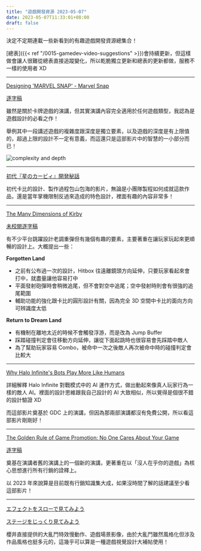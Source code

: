 ```yaml
---
title: "遊戲開發資源 2023-05-07"
date: 2023-05-07T11:33:01+08:00
draft: false
---
```


決定不定期連載一些新看到的有趣遊戲開發資源總集合！

[總表]({{< ref "/0015-gamedev-video-suggestions" >}})會持續更新，但這樣做會讓人很難從總表直接追蹤變化，所以乾脆獨立更新和總表的更新都做，服務不一樣的使用者 XD

---

[Designing 'MARVEL SNAP' - Marvel Snap](https://youtu.be/HjhsY2Zuo-c)

[逐字稿](https://blog.chosenconcept.dev/GDC-transcript/transcript.html?v=HjhsY2Zuo-c&l=en)

雖然是關於卡牌遊戲的演講，但其實演講內容完全適用於任何遊戲類型，我認為是遊戲設計的必看之作！

舉例其中一段講述遊戲的複雜度跟深度是獨立要素，以及遊戲的深度是有上限值的，超過上限的設計不一定有意義，而這還只是這部影片中的智慧的一小部分而已！

![complexity and depth](/images/posts/game-design/0015/13.png)

---

[初代『星のカービィ』開発秘話](https://youtu.be/PfOqBTV32_0)

初代卡比的設計、製作過程包山包海的影片，無論是小團隊製程如何成就這款作品，還是當年掌機限制反過來造成的特色設計，裡面有趣的內容非常多！

---

[The Many Dimensions of Kirby](https://youtu.be/cWdt07ncRxU)

[未校閱逐字稿](https://blog.chosenconcept.dev/GDC-transcript/transcript.html?v=cWdt07ncRxU&l=en)

有不少平台跳躍設計老調重彈但有幾個有趣的要素，主要著重在讓玩家玩起來更順暢的設計上。大概提出一些：

**Forgotten Land**

- 之前有公布過一次的設計，Hitbox 往遠離鏡頭方向延伸，只要玩家看起來會打中，就盡量讓他容易打中
- 平面發射砲彈時會稍微追尾，但不會對空中追尾；空中發射時則會有很強的追尾範圍
- 輔助功能的強化跟卡比的圓形設計有關，因為完全 3D 空間中卡比的面向方向可辨識度太低

**Return to Dream Land**

- 有機制在離地太近的時候不會觸發浮游，而是改為 Jump Buffer
- 踩踏碰撞判定會往移動方向延伸，讓從下面起跳時也很容易會先踩踏中敵人
- 為了幫助玩家容易 Combo，被命中一次之後敵人再次被命中時的碰撞判定會比較大

---

[Why Halo Infinite's Bots Play More Like Humans](https://youtu.be/4bOsJSRk0i8)

詳細解釋 Halo Infinite 對戰模式中的 AI 運作方式，做出動起來像真人玩家行為一樣的敵人 AI。裡面的設計思維跟我自己設計的 AI 大致相似，所以覺得是個很不錯的設計驗證 XD

而這部影片奠基於 GDC 上的演講，但因為那兩部演講都沒有免費公開，所以看這部影片剛剛好！

---

[The Golden Rule of Game Promotion: No One Cares About Your Game](https://youtu.be/-341jEXj-iI)

[逐字稿](https://blog.chosenconcept.dev/GDC-transcript/transcript.html?v=-341jEXj-iI&l=en)

奠基在演講者舊的演講上的一個新的演講，更著重在以「沒人在乎你的遊戲」為核心思想進行所有行銷的詮釋上。

以 2023 年來說算是目前既有行銷知識集大成，如果沒時間了解的話建議至少看這部影片！

---

[エフェクトをスローで見てみよう](https://youtu.be/784soS08Q6M)

[ステージをじっくり見てみよう](https://youtu.be/97S45-HQLwM)

櫻井直接提供的大亂鬥特效慢動作、遊戲場景影像，由於大亂鬥雖然風格化但涉及作品風格也挺多元的，這幾乎可以算是一種遊戲視覺設計大補帖使用！
